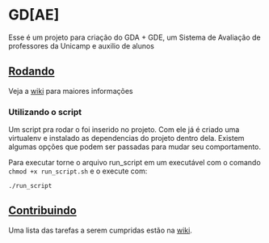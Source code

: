 # GD[AE]
Esse é um projeto para criação do GDA + GDE, um Sistema de Avaliação de professores da Unicamp e auxilio de alunos

## [Rodando](https://github.com/henriquefacioli/gd-ae-/wiki/Rodando)
Veja a [wiki](https://github.com/henriquefacioli/gd-ae-/wiki/Rodando) para maiores informações

### Utilizando o script
Um script pra rodar o foi inserido no projeto. Com ele já é criado uma virtualenv e instalado as dependencias do projeto dentro dela. Existem algumas opções que podem ser passadas para mudar seu comportamento.

Para executar torne o arquivo run_script em um executável com o comando `chmod +x run_script.sh` e o execute com:
```
./run_script
```

## [Contribuindo](https://github.com/henriquefacioli/gd-ae-/wiki/Contribuindo)
Uma lista das tarefas a serem cumpridas estão na [wiki](https://github.com/henriquefacioli/gd-ae-/wiki/Contribuindo#to-dos).
